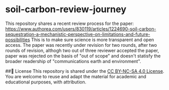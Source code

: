 # soil-carbon-review-journey
This repository shares a recent review process for the paper: https://www.authorea.com/users/830119/articles/1224690-soil-carbon-sequestration-a-mechanistic-perspective-on-limitations-and-future-possibilities
This is to make sure science is more transparent and open access.
The paper was recently under revision for two rounds, after two rounds of revision, althogh two out of three reviewer accepted the paper, paper was rejected on the basis of "out of scope" and doesn't statisfy the broader readership of "communications earth and environment".

##📜 License
This repository is shared under the [CC BY-NC-SA 4.0 License](https://creativecommons.org/licenses/by-nc-sa/4.0/). You are welcome to reuse and adapt the material for academic and educational purposes, with attribution.
